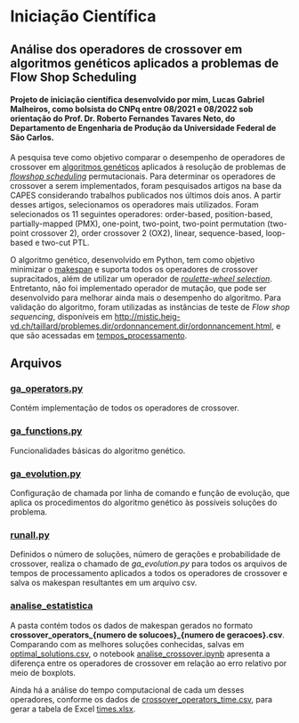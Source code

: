# Iniciação Científica

## Análise dos operadores de crossover em algoritmos genéticos aplicados a problemas de Flow Shop Scheduling

#### Projeto de iniciação científica desenvolvido por mim, Lucas Gabriel Malheiros, como bolsista do CNPq entre 08/2021 e 08/2022 sob orientação do Prof. Dr. Roberto Fernandes Tavares Neto, do Departamento de Engenharia de Produção da Universidade Federal de São Carlos.

A pesquisa teve como objetivo comparar o desempenho de operadores de crossover em [algoritmos genéticos](https://en.wikipedia.org/wiki/Genetic_algorithm)
aplicados à resolução de problemas de [*flowshop scheduling*](https://en.wikipedia.org/wiki/Flow-shop_scheduling) permutacionais. Para determinar os operadores de
crossover a serem implementados, foram pesquisados artigos na base da CAPES considerando
trabalhos publicados nos últimos dois anos. A partir desses artigos, selecionamos os operadores
mais utilizados. Foram selecionados os 11 seguintes operadores: order-based, position-based,
partially-mapped (PMX), one-point, two-point, two-point permutation (two-point crossover 2),
order crossover 2 (OX2), linear, sequence-based, loop-based e two-cut PTL.

O algoritmo genético, desenvolvido em Python, tem como objetivo minimizar o [makespan](https://en.wikipedia.org/wiki/Makespan) 
e suporta todos os operadores de crossover supracitados, além de utilizar um operador de 
[*roulette-wheel selection*](https://en.wikipedia.org/wiki/Fitness_proportionate_selection). Entretanto, 
não foi implementado operador de mutação, que pode ser desenvolvido para melhorar ainda mais o desempenho do algoritmo. Para validação do algoritmo, foram utilizadas
as instâncias de teste de *Flow shop sequencing*, disponíveis em http://mistic.heig-vd.ch/taillard/problemes.dir/ordonnancement.dir/ordonnancement.html, e que são
acessadas em [tempos_processamento](https://github.com/lucasgabriel21/iniciacao-cientifica/tree/master/tempos_processamento).

## Arquivos

### [ga_operators.py](https://github.com/lucasgabriel21/iniciacao-cientifica/blob/master/ga_operators.py)

Contém implementação de todos os operadores de crossover.

### [ga_functions.py](https://github.com/lucasgabriel21/iniciacao-cientifica/blob/master/ga_functions.py)

Funcionalidades básicas do algoritmo genético.

### [ga_evolution.py](https://github.com/lucasgabriel21/iniciacao-cientifica/blob/master/ga_evolution.py)

Configuração de chamada por linha de comando e função de evolução, que aplica os procedimentos do algoritmo genético 
às possíveis soluções do problema.

### [runall.py](https://github.com/lucasgabriel21/iniciacao-cientifica/blob/master/runall.py)

Definidos o número de soluções, número de gerações e probabilidade de crossover, realiza o chamado de *ga_evolution.py* para todos
os arquivos de tempos de processamento aplicados a todos os operadores de crossover e salva os makespan resultantes em um arquivo csv.

### [analise_estatistica](https://github.com/lucasgabriel21/iniciacao-cientifica/tree/master/analise_estatistica)

A pasta contém todos os dados de makespan gerados no formato **crossover_operators_{numero de solucoes}_{numero de geracoes}.csv**. Comparando com as melhores 
soluções conhecidas, salvas em [optimal_solutions.csv](https://github.com/lucasgabriel21/iniciacao-cientifica/blob/master/analise_estatistica/optimal_solutions.csv),
o notebook [analise_crossover.ipynb](https://github.com/lucasgabriel21/iniciacao-cientifica/blob/master/analise_estatistica/analise_crossover.ipynb)
apresenta a diferença entre os operadores de crossover em relação ao erro relativo por meio de boxplots. 

Ainda há a análise do tempo computacional de cada um desses operadores, conforme os dados de 
[crossover_operators_time.csv](https://github.com/lucasgabriel21/iniciacao-cientifica/blob/master/analise_estatistica/crossover_operators_time.csv), para
gerar a tabela de Excel [times.xlsx](https://github.com/lucasgabriel21/iniciacao-cientifica/blob/master/analise_estatistica/times.xlsx).
